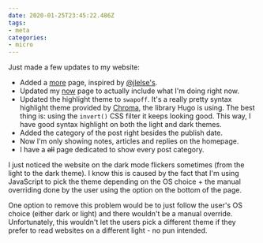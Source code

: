 ```yaml
---
date: 2020-01-25T23:45:22.486Z
tags:
- meta
categories:
- micro
---
```


Just made a few updates to my website:

- Added a [more](/more) page, inspired by [@jlelse's](https://jlelse.blog/more/).
- Updated my [now](/now) page to actually include what I'm doing right now.
- Updated the highlight theme to `swapoff`. It's a really pretty syntax highlight theme provided by [Chroma](https://swapoff.org/chroma/playground/), the library Hugo is using. The best thing is: using the `invert()` CSS filter it keeps looking good. This way, I have good syntax highlight on both the light and dark themes.
- Added the category of the post right besides the publish date.
- Now I'm only showing notes, articles and replies on the homepage.
- I have a ~~all~~ page dedicated to show every post category.

I just noticed the website on the dark mode flickers sometimes (from the light to the dark theme). I know this is caused by the fact that I'm using JavaScript to pick the theme depending on the OS choice + the manual overriding done by the user using the option on the bottom of the page.

One option to remove this problem would be to just follow the user's OS choice (either dark or light) and there wouldn't be a manual override. Unfortunately, this wouldn't let the users pick a different theme if they prefer to read websites on a different light - no pun intended.
